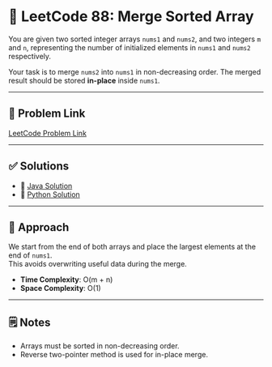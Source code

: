 # 🧩 LeetCode 88: Merge Sorted Array

You are given two sorted integer arrays `nums1` and `nums2`, and two integers `m` and `n`, representing the number of initialized elements in `nums1` and `nums2` respectively.

Your task is to merge `nums2` into `nums1` in non-decreasing order. The merged result should be stored **in-place** inside `nums1`.

---

## 🔗 Problem Link

[LeetCode Problem Link](https://leetcode.com/problems/merge-sorted-array/)

---

## ✅ Solutions

- 🔹 [Java Solution](./Merge_sorted_array.java)
- 🔹 [Python Solution](./Merge_sorted_array.py)

---

## 🧠 Approach

We start from the end of both arrays and place the largest elements at the end of `nums1`.  
This avoids overwriting useful data during the merge.

- **Time Complexity**: O(m + n)
- **Space Complexity**: O(1)

---

## 🗒️ Notes

- Arrays must be sorted in non-decreasing order.
- Reverse two-pointer method is used for in-place merge.
